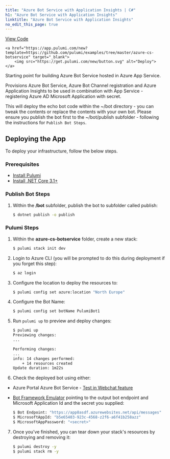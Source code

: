 ```yaml
---
title: "Azure Bot Service with Application Insights | C#"
h1: "Azure Bot Service with Application Insights"
linktitle: "Azure Bot Service with Application Insights"
no_edit_this_page: true
---
```


<!-- WARNING: this page was generated by a tool. Do not edit it by hand. -->
<!-- To change it, please see https://github.com/pulumi/docs/tree/master/tools/mktutorial. -->

<p class="mb-4 flex">
    <a class="flex flex-wrap items-center rounded text-xs text-white bg-blue-600 border-2 border-blue-600 px-2 mr-2 whitespace-no-wrap hover:text-white" style="height: 32px" href="https://github.com/pulumi/examples/tree/master/azure-cs-botservice" target="_blank">
        <span><i class="fab fa-github pr-2"></i> View Code</span>
    </a>

    <a href="https://app.pulumi.com/new?template=https://github.com/pulumi/examples/tree/master/azure-cs-botservice" target="_blank">
        <img src="https://get.pulumi.com/new/button.svg" alt="Deploy">
    </a>
</p>


Starting point for building Azure Bot Service hosted in Azure App Service.

Provisions Azure Bot Service, Azure Bot Channel registration and Azure Application Insights to be used in combination
with App Service - registering Azure AD Microsoft Application with secret.  

This will deploy the echo bot code within the ~/bot directory - you can tweak the contents or replace the contents with your own bot.  Please ensure you publish the bot first to the ~/bot/publish subfolder - following the instructions for `Publish Bot Steps`.

## Deploying the App

To deploy your infrastructure, follow the below steps.

### Prerequisites

* [Install Pulumi](https://www.pulumi.com/docs/get-started/install/)
* [Install .NET Core 3.1+](https://dotnet.microsoft.com/download)

### Publish Bot Steps

1.  Within the **/bot** subfolder, publish the bot to subfolder called publish:

    ```bash
    $ dotnet publish -o publish
    ```

### Pulumi Steps

1.  Within the **azure-cs-botservice** folder, create a new stack:

    ```bash
    $ pulumi stack init dev
    ```

2.  Login to Azure CLI (you will be prompted to do this during deployment if you forget this step):

    ```bash
    $ az login
    ```

3.  Configure the location to deploy the resources to:

    ```bash
    $ pulumi config set azure:location "North Europe"
    ```

4.  Configure the Bot Name:

    ```bash
    $ pulumi config set botName PulumiBot1
    ```

5.  Run `pulumi up` to preview and deploy changes:

    ```bash
    $ pulumi up
    Previewing changes:
    ...

    Performing changes:
    ...
    info: 14 changes performed:
        + 14 resources created
    Update duration: 1m22s
    ```

6.  Check the deployed bot using either:
  
   * Azure Portal Azure Bot Service - [Test in Webchat feature](https://docs.microsoft.com/en-us/azure/bot-service/abs-quickstart?view=azure-bot-service-4.0#test-the-bot)
   * [Bot Framework Emulator](https://github.com/Microsoft/BotFramework-Emulator) pointing to the output bot endpoint and Microsoft Application Id and the secret you supplied:

      ```bash
      $ Bot Endpoint: "https://app8asdf.azurewebsites.net/api/messages"
      $ MicrosoftAppId: "b5e65403-923c-4568-z2f6-a6f41b258azz"
      $ MicrosoftAppPassword: "<secret>"    
      ```

7.  Once you've finished, you can tear down your stack's resources by destroying and removing it:

    ```bash
    $ pulumi destroy -y
    $ pulumi stack rm -y
    ```

